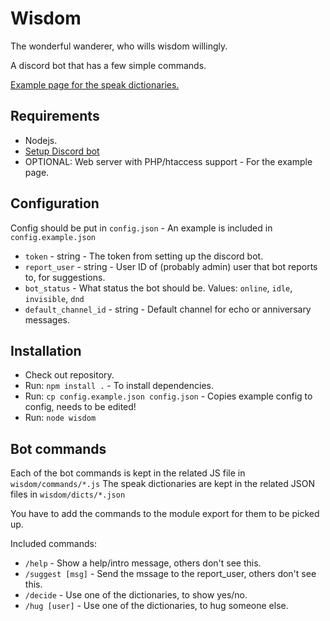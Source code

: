 # Wisdom
The wonderful wanderer, who wills wisdom willingly.

A discord bot that has a few simple commands.

[Example page for the speak dictionaries.](https://wisdom.nimja.com/)

## Requirements

* Nodejs.
* [Setup Discord bot](https://github.com/reactiflux/discord-irc/wiki/Creating-a-discord-bot-&-getting-a-token)
* OPTIONAL: Web server with PHP/htaccess support - For the example page.

## Configuration
Config should be put in `config.json` - An example is included in `config.example.json`

* `token` - string - The token from setting up the discord bot.
* `report_user` - string - User ID of (probably admin) user that bot reports to, for suggestions.
* `bot_status` - What status the bot should be. Values: `online`, `idle`, `invisible`, `dnd`
* `default_channel_id` - string - Default channel for echo or anniversary messages.

## Installation

* Check out repository.
* Run: `npm install .` - To install dependencies.
* Run: `cp config.example.json config.json` - Copies example config to config, needs to be edited!
* Run: `node wisdom`

## Bot commands
Each of the bot commands is kept in the related JS file in `wisdom/commands/*.js`
The speak dictionaries are kept in the related JSON files in `wisdom/dicts/*.json`

You have to add the commands to the module export for them to be picked up.

Included commands:

* `/help` - Show a help/intro message, others don't see this.
* `/suggest [msg]` - Send the mssage to the report_user, others don't see this.
* `/decide` - Use one of the dictionaries, to show yes/no.
* `/hug [user]` - Use one of the dictionaries, to hug someone else.
